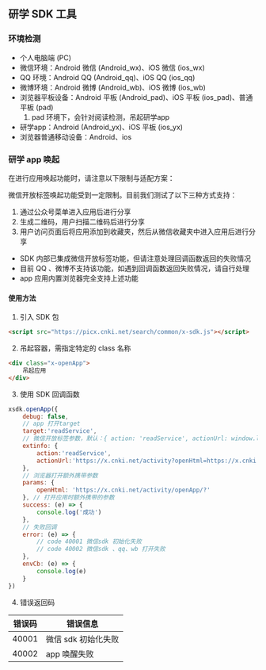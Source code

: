 ## 研学 SDK 工具

### 环境检测

- 个人电脑端 (PC)
- 微信环境：Android 微信 (Android_wx)、iOS 微信 (ios_wx)
- QQ 环境：Android QQ (Android_qq)、iOS QQ (ios_qq)
- 微博环境：Android 微博 (Android_wb)、iOS 微博 (ios_wb)
- 浏览器平板设备：Android 平板 (Android_pad)、iOS 平板 (ios_pad)、普通平板 (pad)
    1. pad 环境下，会针对阅读检测，吊起研学app
- 研学app：Android (Android_yx)、iOS 平板 (ios_yx)
- 浏览器普通移动设备：Android、ios

### 研学 app 唤起

在进行应用唤起功能时，请注意以下限制与适配方案：

微信开放标签唤起功能受到一定限制。目前我们测试了以下三种方式支持：

1. 通过公众号菜单进入应用后进行分享
2. 生成二维码，用户扫描二维码后进行分享
3. 用户访问页面后将应用添加到收藏夹，然后从微信收藏夹中进入应用后进行分享

- SDK 内部已集成微信开放标签功能，但请注意处理回调函数返回的失败情况
- 目前 QQ 、微博不支持该功能，如遇到回调函数返回失败情况，请自行处理
- app 应用内置浏览器完全支持上述功能

#### 使用方法

1. 引入 SDK 包

```html
<script src="https://picx.cnki.net/search/common/x-sdk.js"></script>
```

2. 吊起容器，需指定特定的 class 名称

```html
<div class="x-openApp">
    吊起应用
</div>
```

3. 使用 SDK 回调函数

```javascript
xsdk.openApp({
    debug: false,
    // app 打开target
    target:'readService',
    // 微信开放标签参数，默认：{ action: 'readService', actionUrl: window.location.
    extinfo: {
        action:'readService',
        actionUrl:'https://x.cnki.net/activity?openHtml=https://x.cnki.net/activity/openApp/'
    }, 
    // 浏览器打开额外携带参数
    params: {
        openHtml: 'https://x.cnki.net/activity/openApp/?'
    }, // 打开应用时额外携带的参数
    success: (e) => {
        console.log('成功')
    },
    // 失败回调
    error: (e) => {
        // code 40001 微信sdk 初始化失败
        // code 40002 微信sdk 、qq、wb 打开失败
    },
    envCb: (e) => {
        console.log(e)
    }
})
```

4. 错误返回码

| 错误码   | 错误信息         |
|-------|--------------|
| 40001 | 微信 sdk 初始化失败 |
| 40002 | app 唤醒失败     |
